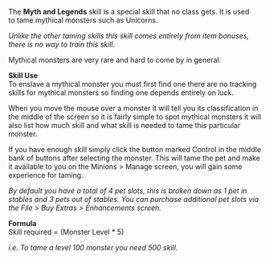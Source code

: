 ---
---
The **Myth and Legends** skill is a special skill that no class gets. It is used to tame mythical monsters such as Unicorns.

_Unlike the other taming skills this skill comes entirely from item bonuses, there is no way to train this skill._

Mythical monsters are very rare and hard to come by in general.

**Skill Use**  
To enslave a mythical monster you must first find one there are no tracking skills for mythical monsters so finding one depends entirely on luck.

When you move the mouse over a monster it will tell you its classification in the middle of the screen so it is fairly simple to spot mythical monsters it will also list how much skill and what skill is needed to tame this particular monster.

If you have enough skill simply click the button marked Control in the middle bank of buttons after selecting the monster. This will tame the pet and make it available to you on the Minions > Manage screen, you will gain some experience for taming.

_By default you have a total of 4 pet slots, this is broken down as 1 pet in stables and 3 pets out of stables. You can purchase additional pet slots via the File > Buy Extras > Enhancements screen._

**Formula**  
Skill required = (Monster Level \* 5)

_i.e. To tame a level 100 monster you need 500 skill._
